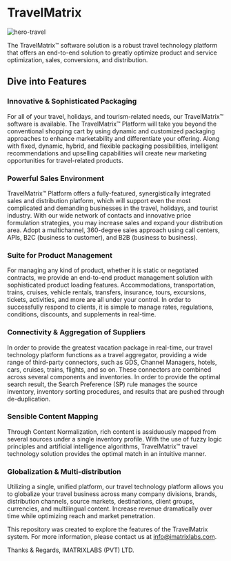 # TravelMatrix 

![hero-travel](https://github.com/user-attachments/assets/796d2018-da20-4845-afa5-62ac2e53a4ea)

The TravelMatrix™ software solution is a robust travel technology platform that offers an end-to-end solution to greatly optimize product and service optimization, sales, conversions, and distribution.

## Dive into Features
### Innovative & Sophisticated Packaging
For all of your travel, holidays, and tourism-related needs, our TravelMatrix™ software is available. The TravelMatrix™ Platform will take you beyond the conventional shopping cart by using dynamic and customized packaging approaches to enhance marketability and differentiate your offering. Along with fixed, dynamic, hybrid, and flexible packaging possibilities, intelligent recommendations and upselling capabilities will create new marketing opportunities for travel-related products.

### Powerful Sales Environment
TravelMatrix™ Platform offers a fully-featured, synergistically integrated sales and distribution platform, which will support even the most complicated and demanding businesses in the travel, holidays, and tourist industry. With our wide network of contacts and innovative price formulation strategies, you may increase sales and expand your distribution area. Adopt a multichannel, 360-degree sales approach using call centers, APIs, B2C (business to customer), and B2B (business to business).

### Suite for Product Management
For managing any kind of product, whether it is static or negotiated contracts, we provide an end-to-end product management solution with sophisticated product loading features. Accommodations, transportation, trains, cruises, vehicle rentals, transfers, insurance, tours, excursions, tickets, activities, and more are all under your control. In order to successfully respond to clients, it is simple to manage rates, regulations, conditions, discounts, and supplements in real-time.

### Connectivity & Aggregation of Suppliers
In order to provide the greatest vacation package in real-time, our travel technology platform functions as a travel aggregator, providing a wide range of third-party connectors, such as GDS, Channel Managers, hotels, cars, cruises, trains, flights, and so on. These connectors are combined across several components and inventories. In order to provide the optimal search result, the Search Preference (SP) rule manages the source inventory, inventory sorting procedures, and results that are pushed through de-duplication.

### Sensible Content Mapping
Through Content Normalization, rich content is assiduously mapped from several sources under a single inventory profile. With the use of fuzzy logic principles and artificial intelligence algorithms, TravelMatrix™ travel technology solution provides the optimal match in an intuitive manner.

### Globalization & Multi-distribution
Utilizing a single, unified platform, our travel technology platform allows you to globalize your travel business across many company divisions, brands, distribution channels, source markets, destinations, client groups, currencies, and multilingual content. Increase revenue dramatically over time while optimizing reach and market penetration.

This repository was created to explore the features of the TravelMatrix system. For more information, please contact us at info@imatrixlabs.com.

Thanks & Regards,
IMATRIXLABS (PVT) LTD.
